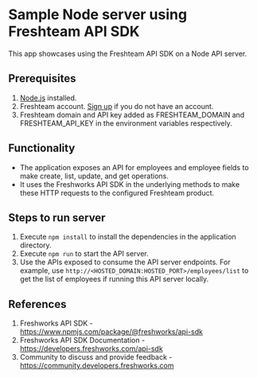 # Sample Node server using Freshteam API SDK

This app showcases using the Freshteam API SDK on a Node API server.

## Prerequisites

1. [Node.js](https://nodejs.org/en/download) installed.
1. Freshteam account. [Sign up](https://www.freshworks.com/hrms/signup) if you do not have an account.
2. Freshteam domain and API key added as FRESHTEAM_DOMAIN and FRESHTEAM_API_KEY in the environment variables respectively.

## Functionality

- The application exposes an API for employees and employee fields to make create, list, update, and get operations.
 - It uses the Freshworks API SDK in the underlying methods to make these HTTP requests to the configured Freshteam product.

## Steps to run server

1. Execute `npm install` to install the dependencies in the application directory.
2. Execute `npm run` to start the API server.
3. Use the APIs exposed to consume the API server endpoints. For example, use `http://<HOSTED_DOMAIN:HOSTED_PORT>/employees/list` to get the list of employees if running this API server locally.

## References

1. Freshworks API SDK - https://www.npmjs.com/package/@freshworks/api-sdk
2. Freshworks API SDK Documentation - https://developers.freshworks.com/api-sdk
3. Community to discuss and provide feedback - https://community.developers.freshworks.com
